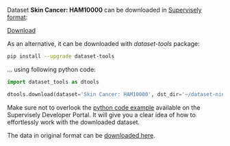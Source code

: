 Dataset **Skin Cancer: HAM10000** can be downloaded in [Supervisely format](https://developer.supervisely.com/api-references/supervisely-annotation-json-format):

 [Download](https://assets.supervisely.com/remote/eyJsaW5rIjogInMzOi8vc3VwZXJ2aXNlbHktZGF0YXNldHMvMTMxOF9Ta2luIENhbmNlcjogSEFNMTAwMDAvc2tpbi1jYW5jZXI6LWhhbTEwMDAwLURhdGFzZXROaW5qYS50YXIiLCAic2lnIjogImQxazJseEQ2SUZCVUs2cFQ0Ym9lOXl0QW1hM1BuUFFBakJzWHFLOXhuakE9In0=?response-content-disposition=attachment%3B%20filename%3D%22skin-cancer%3A-ham10000-DatasetNinja.tar%22)

As an alternative, it can be downloaded with *dataset-tools* package:
``` bash
pip install --upgrade dataset-tools
```

... using following python code:
``` python
import dataset_tools as dtools

dtools.download(dataset='Skin Cancer: HAM10000', dst_dir='~/dataset-ninja/')
```
Make sure not to overlook the [python code example](https://developer.supervisely.com/getting-started/python-sdk-tutorials/iterate-over-a-local-project) available on the Supervisely Developer Portal. It will give you a clear idea of how to effortlessly work with the downloaded dataset.

The data in original format can be [downloaded here](https://www.kaggle.com/datasets/surajghuwalewala/ham1000-segmentation-and-classification/download?datasetVersionNumber=2).